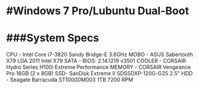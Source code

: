 #Windows 7 Pro/Lubuntu Dual-Boot
=========================

###System Specs
=========================
CPU - Intel Core i7-3820 Sandy Bridge-E 3.6GHz
MOBO - ASUS Sabertooth X79 LGA 2011 Intel X79 SATA - BIOS: 2.14.1219 v3501
COOLER - CORSAIR Hydro Series H100i Extreme Performance
MEMORY - CORSAIR Vengeance Pro 16GB (2 x 8GB)
SSD- SanDisk Extreme II SDSSDXP-120G-G25 2.5"
HDD - Seagate Barracuda ST1000DM003 1TB 7200 RPM
